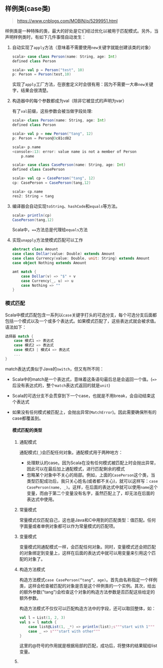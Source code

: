 ## 样例类(case类)

> https://www.cnblogs.com/MOBIN/p/5299951.html

样例类是一种特殊的类，最大的好处是它们经过优化以被用于匹配模式。另外，当声明样例类时，有如下几件事情自动发生：

1. 自动实现了`apply`方法（意味着不需要使用`new`关键字就能创建该类的对象）

	```Scala
	scala> case class Person(name: String, age: Int)
	defined class Person

	scala> val p = Person("test", 10)
	p: Person = Person(test,10)
	```

	实现了`apply`工厂方法，在嵌套定义时会很有用：因为不需要一大串`new`关键字，结果会很清楚。

2. 构造器中的每个参数都成为val（除非它被显式的声明为var）

	有了`val`前缀，这些参数会被当做字段处理:

	```Scala
	scala> class Person(name: String, age: Int)
	defined class Person

	scala> val p = new Person("tang", 12)
	p: Person = Person@3c81cd82

	scala> p.name
	<console>:13: error: value name is not a member of Person
       	p.name

	scala> case class CasePerson(name: String, age: Int)
	defined class CasePerson

	scala> val cp = CasePerson("tang", 12)
	cp: CasePerson = CasePerson(tang,12)

	scala> cp.name
	res2: String = tang
	```

3. 编译器会自动实现`toString`、`hashCode`和`equals`等方法。

	```Scala
	scala> println(cp)
	CasePerson(tang,12)
	```
	Scala中，`==`方法总是代理给`equals`方法

4. 实现`unapply`方法使模式匹配可以工作

	```Scala
	abstract class Amount
	case class Dollar(value: Double) extends Amount
	case class Currency(value: Double, unit: String) extends Amount
	case object Nothing extends Amount

	amt match {
		case Dollar(v) => "$" + v
		case Currency(_, u) => u
		case Nothing => ""
	}
	```

### 模式匹配
Scala中模式匹配包含一系列以`case`关键字打头的可选分支，每个可选分支后面都包括一个模式以及一个或多个表达式。如果模式匹配了，这些表达式就会被求值。语法如下：

```Scala
选择器 match {
	case 模式1 => 表达式
	case 模式2 => 表达式
	case 模式3 | 模式4 => 表达式
	...
}
```
match表达式类似于Java的`switch`，但又有所不同：
* Scala中的match是一个表达式，意味着这条语句最后总是会返回一个值。(`=>`后没有表达式的，整个`match`表达式返回的就是`unit`)
* Scala的可选分支不会贯穿到下一个case，也就是不用break，会自动结束这个表达式
* 如果没有任何模式被匹配上，会抛出异常(`MatchError`)。因此需要确保所有的case都覆盖到。

	#### 模式匹配的类型

	1. 通配模式

		通配模式(`_`)会匹配任何对象。通配模式用于两种地方：

		* 处理默认的case。因为Scala在没有任何模式被匹配上时会抛出异常，因此可以在最后加上通配模式，进行匹配剩余的模式
		* 忽略某个对象中不关心的局部。例如，上面的`CasePerson`这个类，当类型匹配成功后，我只关心姓名(或者都不关心)，就可以这样写：`case CasePerson(name, _)`。这样，在后面的表达式中就可以使用`name`这个变量，而由于第二个变量没有名字，虽然匹配上了，却无法在后面的表达式中使用。
	2. 常量模式

		常量模式仅匹配自己，这也是Java和C中用到的匹配类型：值匹配。任何字面量或者单例对象都可以作为常量模式的匹配项。

	3. 变量模式

		变量模式同通配模式一样，会匹配任何对象。同时，变量模式还会把匹配的对象绑定到变量上，这样在后面的表达式中就可以用变量来引用这个匹配的对象了。

	4. 构造方法模式

		构造方法模式`case CasePerson(“tang”, age)`。首先由名称指定一个样例类，这样会检查被匹配的对象是否是这个样例类的一个实例。其次，给出的额外参数("tang")会检查这个对象的构造方法参数是否匹配这些给定的额外参数。

		构造方法模式不仅仅可以匹配构造方法中的字段，还可以取回整体，如：

		```Scala
		val l = List(1, 2, 3)
		val s = l match {
			case list@List(1, _*) => println(list);s"""start with 1"""
			case _ => s"""start with other"""
		}
		```
		这里的@符号的作用就是根据局部的匹配，成功后，将整体的结果赋给list变量。

	5.

